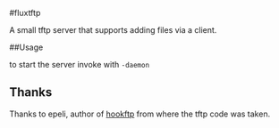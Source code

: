 #fluxtftp

A small tftp server that supports adding files via a client.

##Usage

to start the server invoke with `-daemon`

## Thanks

Thanks to epeli, author of [hookftp](https://github.com/epeli/hooktftp) from 
where the tftp code was taken.

